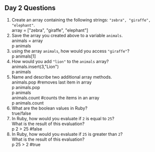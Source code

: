 ## Day 2 Questions

1. Create an array containing the following strings: `"zebra", "giraffe", "elephant"`.<br>
array = ["zebra", "giraffe", "elephant"]
2. Save the array you created above to a variable `animals`.<br>
animals = array<br>
p animals
3. using the array `animals`, how would you access `"giraffe"`?<br>
p animals[1]
4. How would you add `"lion"` to the `animals` array?<br>
animals.insert(3,"Lion")<br>
p animals
5. Name and describe two additional array methods.<br>
animals.pop #removes last item in array<br>
p animals.pop<br>
p animals<br>
animals.count #counts the items in an array<br>
p animals.count<br>
6. What are the boolean values in Ruby?<br>
true/false<br>
7. In Ruby, how would you evaluate if `2` is equal to `25`?<br>
What is the result of this evaluation?<br>
p 2 > 25 #false
8. In Ruby, how would you evaluate if `25` is greater than `2`?<br>
What is the result of this evaluation?<br>
p 25 > 2 #true
